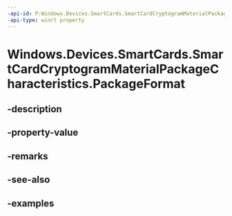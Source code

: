 ```yaml
---
-api-id: P:Windows.Devices.SmartCards.SmartCardCryptogramMaterialPackageCharacteristics.PackageFormat
-api-type: winrt property
---
```


<!-- Property syntax.
public SmartCardCryptogramMaterialPackageFormat PackageFormat { get; }
-->

# Windows.Devices.SmartCards.SmartCardCryptogramMaterialPackageCharacteristics.PackageFormat

## -description

## -property-value

## -remarks

## -see-also

## -examples


